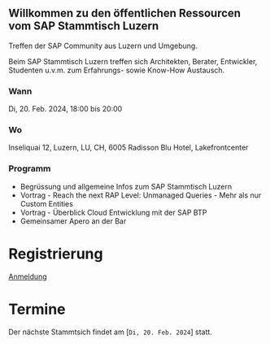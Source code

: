 ## Willkommen zu den öffentlichen Ressourcen vom SAP Stammtisch Luzern

Treffen der SAP Community aus Luzern und Umgebung.

Beim SAP Stammtisch Luzern treffen sich Architekten, Berater, Entwickler, Studenten u.v.m. zum Erfahrungs- sowie Know-How Austausch.

### Wann
Di, 20. Feb. 2024, 18:00 bis 20:00 

### Wo
Inseliquai 12, Luzern, LU, CH, 6005
Radisson Blu Hotel, Lakefrontcenter

### Programm
- Begrüssung und allgemeine Infos zum SAP Stammtisch Luzern
- Vortrag - Reach the next RAP Level: Unmanaged Queries - Mehr als nur Custom Entities
- Vortrag - Überblick Cloud Entwicklung mit der SAP BTP
- Gemeinsamer Apero an der Bar

# Registrierung
[Anmeldung](https://academy.pureconsulting.ch/events/sapstammtisch/)


# Termine
Der nächste Stammtsich findet am [`Di, 20. Feb. 2024`] statt.

